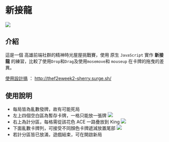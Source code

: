 # 新接龍
![](https://i.imgur.com/U5eehPU.png)

## 介紹
這是一個 高雄前端社群的精神時光屋屋挑戰賽，使用 原生 `JavaScript` 實作 **新接龍** 的練習，比較了使用`Drop`和`Drag`及使用`mosemove`和 `mouseup` 在卡牌的拖曳的差異。

[使用設計搞](http://thef2eweek2-sherry.surge.sh/) ： http://thef2eweek2-sherry.surge.sh/
## 使用說明
* 每局皆為亂數發牌，故有可能死局
* 左上四個空白區為暫存卡牌，一格只能放一張牌
![](https://i.imgur.com/P3KpuyJ.gif)
* 右上為計分區，每格需從該花色 ACE 一路疊放到 King
![](https://i.imgur.com/WZ36RE1.gif)
* 下面亂數卡牌列，可接受不同顏色卡牌遞減放置尾部
![](https://i.imgur.com/wo1KzTd.gif)
* 若計分區皆已放滿，遊戲結束，可在開啟新局

